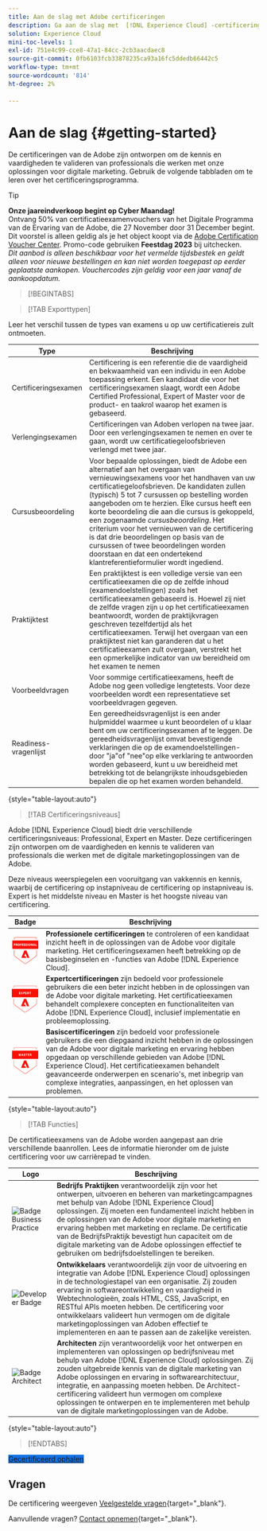```yaml
---
title: Aan de slag met Adobe certificeringen
description: Ga aan de slag met  [!DNL Experience Cloud] -certificeringen. Meer informatie over het programma en deze website.
solution: Experience Cloud
mini-toc-levels: 1
exl-id: 751e4c99-cce8-47a1-84cc-2cb3aacdaec8
source-git-commit: 0fb6103fcb33878235ca93a16fc5ddedb66442c5
workflow-type: tm+mt
source-wordcount: '814'
ht-degree: 2%

---
```


# Aan de slag {#getting-started}

De certificeringen van de Adobe zijn ontworpen om de kennis en vaardigheden te valideren van professionals die werken met onze oplossingen voor digitale marketing. Gebruik de volgende tabbladen om te leren over het certificeringsprogramma.

>[!TIP]
>
>**Onze jaareindverkoop begint op Cyber Maandag!**<br>
>Ontvang 50% van certificatieexamenvouchers van het Digitale Programma van de Ervaring van de Adobe, die 27 November door 31 December begint. Dit voorstel is alleen geldig als je het object koopt via de [Adobe Certification Voucher Center](https://experienceleague.adobe.com/docs/analytics/analyze/home.html). Promo-code gebruiken **Feestdag 2023** bij uitchecken. <br><i>Dit aanbod is alleen beschikbaar voor het vermelde tijdsbestek en geldt alleen voor nieuwe bestellingen en kan niet worden toegepast op eerder geplaatste aankopen. Vouchercodes zijn geldig voor een jaar vanaf de aankoopdatum.</i>

>[!BEGINTABS]

>[!TAB Exporttypen]

Leer het verschil tussen de types van examens u op uw certificatiereis zult ontmoeten.

| Type | Beschrijving |
| ------- | ------- |
| Certificeringsexamen | Certificering is een referentie die de vaardigheid en bekwaamheid van een individu in een Adobe toepassing erkent. Een kandidaat die voor het certificeringsexamen slaagt, wordt een Adobe Certified Professional, Expert of Master voor de product- en taakrol waarop het examen is gebaseerd. |
| Verlengingsexamen | Certificeringen van Adoben verlopen na twee jaar. Door een verlengingsexamen te nemen en over te gaan, wordt uw certificatiegeloofsbrieven verlengd met twee jaar. |
| Cursusbeoordeling | Voor bepaalde oplossingen, biedt de Adobe een alternatief aan het overgaan van vernieuwingsexamens voor het handhaven van uw certificatiegeloofsbrieven. De kandidaten zullen (typisch) 5 tot 7 cursussen op bestelling worden aangeboden om te herzien. Elke cursus heeft een korte beoordeling die aan die cursus is gekoppeld, een zogenaamde _cursusbeoordeling_. Het criterium voor het vernieuwen van de certificering is dat drie beoordelingen op basis van de cursussen of twee beoordelingen worden doorstaan en dat een ondertekend klantreferentieformulier wordt ingediend. |
| Praktijktest | Een praktijktest is een volledige versie van een certificatieexamen die op de zelfde inhoud (examendoelstellingen) zoals het certificatieexamen gebaseerd is. Hoewel zij niet de zelfde vragen zijn u op het certificatieexamen beantwoordt, worden de praktijkvragen geschreven tezelfdertijd als het certificatieexamen. Terwijl het overgaan van een praktijktest niet kan garanderen dat u het certificatieexamen zult overgaan, verstrekt het een opmerkelijke indicator van uw bereidheid om het examen te nemen |
| Voorbeeldvragen | Voor sommige certificatieexamens, heeft de Adobe nog geen volledige lengtetests. Voor deze voorbeelden wordt een representatieve set voorbeeldvragen gegeven. |
| Readiness-vragenlijst | Een gereedheidsvragenlijst is een ander hulpmiddel waarmee u kunt beoordelen of u klaar bent om uw certificeringsexamen af te leggen. De gereedheidsvragenlijst omvat bevestigende verklaringen die op de examendoelstellingen-door &quot;ja&quot;of &quot;nee&quot;op elke verklaring te antwoorden worden gebaseerd, kunt u uw bereidheid met betrekking tot de belangrijkste inhoudsgebieden bepalen die op het examen worden behandeld. |

{style="table-layout:auto"}

>[!TAB Certificeringsniveaus]

Adobe [!DNL Experience Cloud] biedt drie verschillende certificeringsniveaus: Professional, Expert en Master. Deze certificeringen zijn ontworpen om de vaardigheden en kennis te valideren van professionals die werken met de digitale marketingoplossingen van de Adobe.

Deze niveaus weerspiegelen een vooruitgang van vakkennis en kennis, waarbij de certificering op instapniveau de certificering op instapniveau is. Expert is het middelste niveau en Master is het hoogste niveau van certificering.

| Badge | Beschrijving |
| ------- | ------- |
| ![Professionele badge](/help/certifications/assets/professional-badge-Xsmall.png) | **Professionele certificeringen** te controleren of een kandidaat inzicht heeft in de oplossingen van de Adobe voor digitale marketing. Het certificeringsexamen heeft betrekking op de basisbeginselen en -functies van Adobe [!DNL Experience Cloud]. |
| ![Expert Badge](/help/certifications/assets/expert-badge-Xsmall.png) | **Expertcertificeringen** zijn bedoeld voor professionele gebruikers die een beter inzicht hebben in de oplossingen van de Adobe voor digitale marketing. Het certificatieexamen behandelt complexere concepten en functionaliteiten van Adobe [!DNL Experience Cloud], inclusief implementatie en probleemoplossing. |
| ![Stramienbadge](/help/certifications/assets/master-badge-Xsmall.png) | **Basiscertificeringen** zijn bedoeld voor professionele gebruikers die een diepgaand inzicht hebben in de oplossingen van de Adobe voor digitale marketing en ervaring hebben opgedaan op verschillende gebieden van Adobe [!DNL Experience Cloud]. Het certificatieexamen behandelt geavanceerde onderwerpen en scenario&#39;s, met inbegrip van complexe integraties, aanpassingen, en het oplossen van problemen. |

{style="table-layout:auto"}

>[!TAB Functies]

De certificatieexamens van de Adobe worden aangepast aan drie verschillende baanrollen. Lees de informatie hieronder om de juiste certificering voor uw carrièrepad te vinden.

| Logo | Beschrijving |
| ------- | ------- |
| ![Badge Business Practice](/help/certifications/assets/business_practitioner_blk_small.png) | **Bedrijfs Praktijken** verantwoordelijk zijn voor het ontwerpen, uitvoeren en beheren van marketingcampagnes met behulp van Adobe [!DNL Experience Cloud] oplossingen. Zij moeten een fundamenteel inzicht hebben in de oplossingen van de Adobe voor digitale marketing en ervaring hebben met marketing en reclame. De certificatie van de BedrijfsPraktijk bevestigt hun capaciteit om de digitale marketing van de Adobe oplossingen effectief te gebruiken om bedrijfsdoelstellingen te bereiken. |
| ![Developer Badge](/help/certifications/assets/developer_blk_small.png) | **Ontwikkelaars** verantwoordelijk zijn voor de uitvoering en integratie van Adobe [!DNL Experience Cloud] oplossingen in de technologiestapel van een organisatie. Zij zouden ervaring in softwareontwikkeling en vaardigheid in Webtechnologieën, zoals HTML, CSS, JavaScript, en RESTful APIs moeten hebben. De certificering voor ontwikkelaars valideert hun vermogen om de digitale marketingoplossingen van Adoben effectief te implementeren en aan te passen aan de zakelijke vereisten. |
| ![Badge Architect](/help/certifications/assets/architect_blk_small.png) | **Architecten** zijn verantwoordelijk voor het ontwerpen en implementeren van oplossingen op bedrijfsniveau met behulp van Adobe [!DNL Experience Cloud] oplossingen. Zij zouden uitgebreide kennis van de digitale marketing van Adobe oplossingen en ervaring in softwarearchitectuur, integratie, en aanpassing moeten hebben. De Architect-certificering valideert hun vermogen om complexe oplossingen te ontwerpen en te implementeren met behulp van de digitale marketingoplossingen van de Adobe. |

{style="table-layout:auto"}

<!--

>[!TAB Certification journey]

The Certification Journey Guide is a comprehensive tool designed to provide you with all the information you need to prepare for a certification exam. The guide is divided into three main sections: Get Ready, Get Prepped, and Get Certified.

| Sections | Description |
| ------- | ------- |
|**Get Ready** | Intended to give an overview of the exam, including information about the intended audience, exam details, readiness self-assessment, exam objectives, and scope. This section helps you understand the exam and what you can expect when taking it. The readiness self-assessment is particularly helpful, as it allows you to determine your current level of knowledge and identify areas where you may need to focus your study efforts. |
| **Get Prepped** | Is where you can find training and resources to help you prepare for the exam. This section includes information about and links to study materials and training courses. |
| **Get Certified** | Offers valuable information on how to register for the certification exam, including details about the registration process and available payment methods. In addition, this section also provides a clear overview of the exam process. Look to this section for helpful resources, such as a link to the Adobe Certification Prep Portal for exams that offer practice tests, as well as links to register for certification exams. |

{style="table-layout:auto"}

-->

>[!ENDTABS]

<a href="https://experienceleague.adobe.com/docs/certification/certification/how-to-get-certified.html" target="_blank" class="spectrum-Button spectrum-Button--fill spectrum-Button--accent spectrum-Button--sizeM is-margin-bottom-big-big at-element-click-tracking" style="background-color:#1473E6">

<span class="spectrum-Button-label has-no-wrap">
   Gecertificeerd ophalen
</span>
</a>

## Vragen

De certificering weergeven [Veelgestelde vragen](https://experienceleague.adobe.com/docs/certification/certification/faq.html){target="_blank"}.

Aanvullende vragen? [Contact opnemen](mailto:certif@adobe.com){target="_blank"}.
